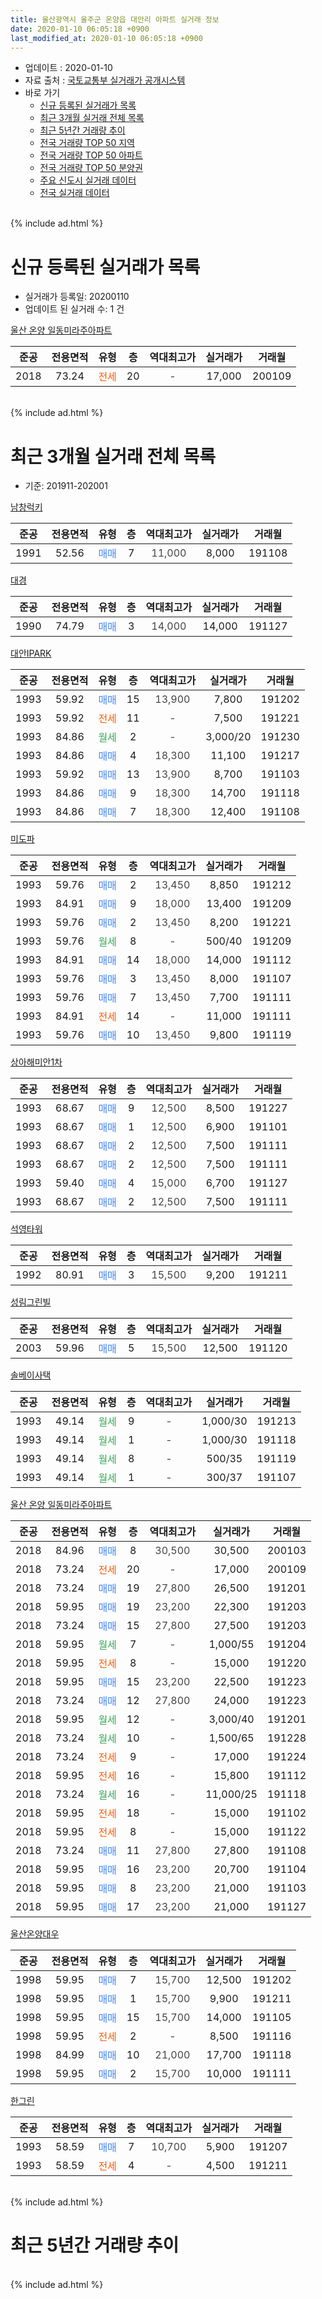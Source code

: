 ```yaml
---
title: 울산광역시 울주군 온양읍 대안리 아파트 실거래 정보
date: 2020-01-10 06:05:18 +0900
last_modified_at: 2020-01-10 06:05:18 +0900
---
```


* 업데이트 : 2020-01-10
* 자료 출처 : [국토교통부 실거래가 공개시스템](http://rt.molit.go.kr)
* 바로 가기
    * [신규 등록된 실거래가 목록](#신규-등록된-실거래가-목록)
    * [최근 3개월 실거래 전체 목록](#최근-3개월-실거래-전체-목록)
    * [최근 5년간 거래량 추이](#최근-5년간-거래량-추이)
    * [전국 거래량 TOP 50 지역](https://inasie.github.io/apt-trade-info/최근-3개월-전국에서-가장-거래가-많이-발생한-지역)
    * [전국 거래량 TOP 50 아파트](https://inasie.github.io/apt-trade-info/최근-3개월-전국에서-가장-거래가-많이-발생한-아파트)
    * [전국 거래량 TOP 50 분양권](https://inasie.github.io/apt-trade-info/최근-3개월-전국에서-가장-거래가-많이-발생한-분양권)
    * [주요 신도시 실거래 데이터](https://inasie.github.io/apt-trade-info/주요-신도시)
    * [전국 실거래 데이터](https://inasie.github.io/apt-trade-info/전국)
<br>
{% include ad.html %}
<br>

# 신규 등록된 실거래가 목록
* 실거래가 등록일: 20200110
* 업데이트 된 실거래 수: 1 건


[울산 온양 일동미라주아파트](https://search.naver.com/search.naver?query=%EC%9A%B8%EC%82%B0%EA%B4%91%EC%97%AD%EC%8B%9C+%EC%9A%B8%EC%A3%BC%EA%B5%B0+%EC%98%A8%EC%96%91%EC%9D%8D+%EB%8C%80%EC%95%88%EB%A6%AC+%EC%9A%B8%EC%82%B0+%EC%98%A8%EC%96%91+%EC%9D%BC%EB%8F%99%EB%AF%B8%EB%9D%BC%EC%A3%BC%EC%95%84%ED%8C%8C%ED%8A%B8)

|준공|전용면적|유형|층|역대최고가|실거래가|거래월|
|:---:|:---:|:---:|:---:|:---:|:---:|:---:|
|2018|73.24|<span style="color:#ff5a00">전세</span>|20|<span style="color:#444444">-</span>|17,000|200109|


<br>
{% include ad.html %}
<br>

# 최근 3개월 실거래 전체 목록
* 기준: 201911-202001


[남창럭키](https://search.naver.com/search.naver?query=%EC%9A%B8%EC%82%B0%EA%B4%91%EC%97%AD%EC%8B%9C+%EC%9A%B8%EC%A3%BC%EA%B5%B0+%EC%98%A8%EC%96%91%EC%9D%8D+%EB%8C%80%EC%95%88%EB%A6%AC+%EB%82%A8%EC%B0%BD%EB%9F%AD%ED%82%A4)

|준공|전용면적|유형|층|역대최고가|실거래가|거래월|
|:---:|:---:|:---:|:---:|:---:|:---:|:---:|
|1991|52.56|<span style="color:#4285f3">매매</span>|7|<span style="color:#444444">11,000</span>|8,000|191108|

[대경](https://search.naver.com/search.naver?query=%EC%9A%B8%EC%82%B0%EA%B4%91%EC%97%AD%EC%8B%9C+%EC%9A%B8%EC%A3%BC%EA%B5%B0+%EC%98%A8%EC%96%91%EC%9D%8D+%EB%8C%80%EC%95%88%EB%A6%AC+%EB%8C%80%EA%B2%BD)

|준공|전용면적|유형|층|역대최고가|실거래가|거래월|
|:---:|:---:|:---:|:---:|:---:|:---:|:---:|
|1990|74.79|<span style="color:#4285f3">매매</span>|3|<span style="color:#444444">14,000</span>|14,000|191127|

[대안IPARK](https://search.naver.com/search.naver?query=%EC%9A%B8%EC%82%B0%EA%B4%91%EC%97%AD%EC%8B%9C+%EC%9A%B8%EC%A3%BC%EA%B5%B0+%EC%98%A8%EC%96%91%EC%9D%8D+%EB%8C%80%EC%95%88%EB%A6%AC+%EB%8C%80%EC%95%88IPARK)

|준공|전용면적|유형|층|역대최고가|실거래가|거래월|
|:---:|:---:|:---:|:---:|:---:|:---:|:---:|
|1993|59.92|<span style="color:#4285f3">매매</span>|15|<span style="color:#444444">13,900</span>|7,800|191202|
|1993|59.92|<span style="color:#ff5a00">전세</span>|11|<span style="color:#444444">-</span>|7,500|191221|
|1993|84.86|<span style="color:#34a853">월세</span>|2|<span style="color:#444444">-</span>|3,000/20|191230|
|1993|84.86|<span style="color:#4285f3">매매</span>|4|<span style="color:#444444">18,300</span>|11,100|191217|
|1993|59.92|<span style="color:#4285f3">매매</span>|13|<span style="color:#444444">13,900</span>|8,700|191103|
|1993|84.86|<span style="color:#4285f3">매매</span>|9|<span style="color:#444444">18,300</span>|14,700|191118|
|1993|84.86|<span style="color:#4285f3">매매</span>|7|<span style="color:#444444">18,300</span>|12,400|191108|

[미도파](https://search.naver.com/search.naver?query=%EC%9A%B8%EC%82%B0%EA%B4%91%EC%97%AD%EC%8B%9C+%EC%9A%B8%EC%A3%BC%EA%B5%B0+%EC%98%A8%EC%96%91%EC%9D%8D+%EB%8C%80%EC%95%88%EB%A6%AC+%EB%AF%B8%EB%8F%84%ED%8C%8C)

|준공|전용면적|유형|층|역대최고가|실거래가|거래월|
|:---:|:---:|:---:|:---:|:---:|:---:|:---:|
|1993|59.76|<span style="color:#4285f3">매매</span>|2|<span style="color:#444444">13,450</span>|8,850|191212|
|1993|84.91|<span style="color:#4285f3">매매</span>|9|<span style="color:#444444">18,000</span>|13,400|191209|
|1993|59.76|<span style="color:#4285f3">매매</span>|2|<span style="color:#444444">13,450</span>|8,200|191221|
|1993|59.76|<span style="color:#34a853">월세</span>|8|<span style="color:#444444">-</span>|500/40|191209|
|1993|84.91|<span style="color:#4285f3">매매</span>|14|<span style="color:#444444">18,000</span>|14,000|191112|
|1993|59.76|<span style="color:#4285f3">매매</span>|3|<span style="color:#444444">13,450</span>|8,000|191107|
|1993|59.76|<span style="color:#4285f3">매매</span>|7|<span style="color:#444444">13,450</span>|7,700|191111|
|1993|84.91|<span style="color:#ff5a00">전세</span>|14|<span style="color:#444444">-</span>|11,000|191111|
|1993|59.76|<span style="color:#4285f3">매매</span>|10|<span style="color:#444444">13,450</span>|9,800|191119|

[상아해미안1차](https://search.naver.com/search.naver?query=%EC%9A%B8%EC%82%B0%EA%B4%91%EC%97%AD%EC%8B%9C+%EC%9A%B8%EC%A3%BC%EA%B5%B0+%EC%98%A8%EC%96%91%EC%9D%8D+%EB%8C%80%EC%95%88%EB%A6%AC+%EC%83%81%EC%95%84%ED%95%B4%EB%AF%B8%EC%95%881%EC%B0%A8)

|준공|전용면적|유형|층|역대최고가|실거래가|거래월|
|:---:|:---:|:---:|:---:|:---:|:---:|:---:|
|1993|68.67|<span style="color:#4285f3">매매</span>|9|<span style="color:#444444">12,500</span>|8,500|191227|
|1993|68.67|<span style="color:#4285f3">매매</span>|1|<span style="color:#444444">12,500</span>|6,900|191101|
|1993|68.67|<span style="color:#4285f3">매매</span>|2|<span style="color:#444444">12,500</span>|7,500|191111|
|1993|68.67|<span style="color:#4285f3">매매</span>|2|<span style="color:#444444">12,500</span>|7,500|191111|
|1993|59.40|<span style="color:#4285f3">매매</span>|4|<span style="color:#444444">15,000</span>|6,700|191127|
|1993|68.67|<span style="color:#4285f3">매매</span>|2|<span style="color:#444444">12,500</span>|7,500|191111|

[석영타워](https://search.naver.com/search.naver?query=%EC%9A%B8%EC%82%B0%EA%B4%91%EC%97%AD%EC%8B%9C+%EC%9A%B8%EC%A3%BC%EA%B5%B0+%EC%98%A8%EC%96%91%EC%9D%8D+%EB%8C%80%EC%95%88%EB%A6%AC+%EC%84%9D%EC%98%81%ED%83%80%EC%9B%8C)

|준공|전용면적|유형|층|역대최고가|실거래가|거래월|
|:---:|:---:|:---:|:---:|:---:|:---:|:---:|
|1992|80.91|<span style="color:#4285f3">매매</span>|3|<span style="color:#444444">15,500</span>|9,200|191211|

[성림그린빌](https://search.naver.com/search.naver?query=%EC%9A%B8%EC%82%B0%EA%B4%91%EC%97%AD%EC%8B%9C+%EC%9A%B8%EC%A3%BC%EA%B5%B0+%EC%98%A8%EC%96%91%EC%9D%8D+%EB%8C%80%EC%95%88%EB%A6%AC+%EC%84%B1%EB%A6%BC%EA%B7%B8%EB%A6%B0%EB%B9%8C)

|준공|전용면적|유형|층|역대최고가|실거래가|거래월|
|:---:|:---:|:---:|:---:|:---:|:---:|:---:|
|2003|59.96|<span style="color:#4285f3">매매</span>|5|<span style="color:#444444">15,500</span>|12,500|191120|

[솔베이사택](https://search.naver.com/search.naver?query=%EC%9A%B8%EC%82%B0%EA%B4%91%EC%97%AD%EC%8B%9C+%EC%9A%B8%EC%A3%BC%EA%B5%B0+%EC%98%A8%EC%96%91%EC%9D%8D+%EB%8C%80%EC%95%88%EB%A6%AC+%EC%86%94%EB%B2%A0%EC%9D%B4%EC%82%AC%ED%83%9D)

|준공|전용면적|유형|층|역대최고가|실거래가|거래월|
|:---:|:---:|:---:|:---:|:---:|:---:|:---:|
|1993|49.14|<span style="color:#34a853">월세</span>|9|<span style="color:#444444">-</span>|1,000/30|191213|
|1993|49.14|<span style="color:#34a853">월세</span>|1|<span style="color:#444444">-</span>|1,000/30|191118|
|1993|49.14|<span style="color:#34a853">월세</span>|8|<span style="color:#444444">-</span>|500/35|191119|
|1993|49.14|<span style="color:#34a853">월세</span>|1|<span style="color:#444444">-</span>|300/37|191107|

[울산 온양 일동미라주아파트](https://search.naver.com/search.naver?query=%EC%9A%B8%EC%82%B0%EA%B4%91%EC%97%AD%EC%8B%9C+%EC%9A%B8%EC%A3%BC%EA%B5%B0+%EC%98%A8%EC%96%91%EC%9D%8D+%EB%8C%80%EC%95%88%EB%A6%AC+%EC%9A%B8%EC%82%B0+%EC%98%A8%EC%96%91+%EC%9D%BC%EB%8F%99%EB%AF%B8%EB%9D%BC%EC%A3%BC%EC%95%84%ED%8C%8C%ED%8A%B8)

|준공|전용면적|유형|층|역대최고가|실거래가|거래월|
|:---:|:---:|:---:|:---:|:---:|:---:|:---:|
|2018|84.96|<span style="color:#4285f3">매매</span>|8|<span style="color:#444444">30,500</span>|30,500|200103|
|2018|73.24|<span style="color:#ff5a00">전세</span>|20|<span style="color:#444444">-</span>|17,000|200109|
|2018|73.24|<span style="color:#4285f3">매매</span>|19|<span style="color:#444444">27,800</span>|26,500|191201|
|2018|59.95|<span style="color:#4285f3">매매</span>|19|<span style="color:#444444">23,200</span>|22,300|191203|
|2018|73.24|<span style="color:#4285f3">매매</span>|15|<span style="color:#444444">27,800</span>|27,500|191203|
|2018|59.95|<span style="color:#34a853">월세</span>|7|<span style="color:#444444">-</span>|1,000/55|191204|
|2018|59.95|<span style="color:#ff5a00">전세</span>|8|<span style="color:#444444">-</span>|15,000|191220|
|2018|59.95|<span style="color:#4285f3">매매</span>|15|<span style="color:#444444">23,200</span>|22,500|191223|
|2018|73.24|<span style="color:#4285f3">매매</span>|12|<span style="color:#444444">27,800</span>|24,000|191223|
|2018|59.95|<span style="color:#34a853">월세</span>|12|<span style="color:#444444">-</span>|3,000/40|191201|
|2018|73.24|<span style="color:#34a853">월세</span>|10|<span style="color:#444444">-</span>|1,500/65|191228|
|2018|73.24|<span style="color:#ff5a00">전세</span>|9|<span style="color:#444444">-</span>|17,000|191224|
|2018|59.95|<span style="color:#ff5a00">전세</span>|16|<span style="color:#444444">-</span>|15,800|191112|
|2018|73.24|<span style="color:#34a853">월세</span>|16|<span style="color:#444444">-</span>|11,000/25|191118|
|2018|59.95|<span style="color:#ff5a00">전세</span>|18|<span style="color:#444444">-</span>|15,000|191102|
|2018|59.95|<span style="color:#ff5a00">전세</span>|8|<span style="color:#444444">-</span>|15,000|191122|
|2018|73.24|<span style="color:#4285f3">매매</span>|11|<span style="color:#444444">27,800</span>|27,800|191108|
|2018|59.95|<span style="color:#4285f3">매매</span>|16|<span style="color:#444444">23,200</span>|20,700|191104|
|2018|59.95|<span style="color:#4285f3">매매</span>|8|<span style="color:#444444">23,200</span>|21,000|191103|
|2018|59.95|<span style="color:#4285f3">매매</span>|17|<span style="color:#444444">23,200</span>|21,000|191127|


<script async src="//pagead2.googlesyndication.com/pagead/js/adsbygoogle.js"></script>
<!-- 기본 -->
<ins class="adsbygoogle"
     style="display:block"
     data-ad-client="ca-pub-2446590836940007"
     data-ad-slot="1659523306"
     data-ad-format="auto"
     data-full-width-responsive="true"></ins>
<script>
(adsbygoogle = window.adsbygoogle || []).push({});
</script>


[울산온양대우](https://search.naver.com/search.naver?query=%EC%9A%B8%EC%82%B0%EA%B4%91%EC%97%AD%EC%8B%9C+%EC%9A%B8%EC%A3%BC%EA%B5%B0+%EC%98%A8%EC%96%91%EC%9D%8D+%EB%8C%80%EC%95%88%EB%A6%AC+%EC%9A%B8%EC%82%B0%EC%98%A8%EC%96%91%EB%8C%80%EC%9A%B0)

|준공|전용면적|유형|층|역대최고가|실거래가|거래월|
|:---:|:---:|:---:|:---:|:---:|:---:|:---:|
|1998|59.95|<span style="color:#4285f3">매매</span>|7|<span style="color:#444444">15,700</span>|12,500|191202|
|1998|59.95|<span style="color:#4285f3">매매</span>|1|<span style="color:#444444">15,700</span>|9,900|191211|
|1998|59.95|<span style="color:#4285f3">매매</span>|15|<span style="color:#444444">15,700</span>|14,000|191105|
|1998|59.95|<span style="color:#ff5a00">전세</span>|2|<span style="color:#444444">-</span>|8,500|191116|
|1998|84.99|<span style="color:#4285f3">매매</span>|10|<span style="color:#444444">21,000</span>|17,700|191118|
|1998|59.95|<span style="color:#4285f3">매매</span>|2|<span style="color:#444444">15,700</span>|10,000|191111|

[한그린](https://search.naver.com/search.naver?query=%EC%9A%B8%EC%82%B0%EA%B4%91%EC%97%AD%EC%8B%9C+%EC%9A%B8%EC%A3%BC%EA%B5%B0+%EC%98%A8%EC%96%91%EC%9D%8D+%EB%8C%80%EC%95%88%EB%A6%AC+%ED%95%9C%EA%B7%B8%EB%A6%B0)

|준공|전용면적|유형|층|역대최고가|실거래가|거래월|
|:---:|:---:|:---:|:---:|:---:|:---:|:---:|
|1993|58.59|<span style="color:#4285f3">매매</span>|7|<span style="color:#444444">10,700</span>|5,900|191207|
|1993|58.59|<span style="color:#ff5a00">전세</span>|4|<span style="color:#444444">-</span>|4,500|191211|


<br>
{% include ad.html %}
<br>

# 최근 5년간 거래량 추이


<div style="width:100%;">
    <canvas id="deal_progress" height="200"></canvas>
</div>

<script>
new Chart(document.getElementById("deal_progress"), {
    type: 'line',
    data: {
        labels: ['201501','201502','201503','201504','201505','201506','201507','201508','201509','201510','201511','201512','201601','201602','201603','201604','201605','201606','201607','201608','201609','201610','201611','201612','201701','201702','201703','201704','201705','201706','201707','201708','201709','201710','201711','201712','201801','201802','201803','201804','201805','201806','201807','201808','201809','201810','201811','201812','201901','201902','201903','201904','201905','201906','201907','201908','201909','201910','201911','201912','202001'],
        datasets: [{
            label: '매매',
            pointRadius: 1,
            data: [31, 14, 31, 22, 27, 34, 34, 27, 28, 25, 34, 25, 15, 12, 32, 22, 16, 22, 20, 20, 16, 19, 20, 13, 10, 17, 24, 14, 12, 27, 20, 23, 31, 16, 16, 17, 38, 33, 43, 27, 24, 20, 14, 19, 23, 16, 26, 14, 20, 11, 17, 19, 13, 12, 15, 12, 13, 21, 22, 15, 1],
            borderColor: "rgba(255, 201, 14, 1)",
            backgroundColor: "rgba(255, 201, 14, 0.5)",
            fill: false,
            lineTension: 0
        },{
            label: '전월세',
            pointRadius: 1,
            data: [9, 8, 11, 5, 7, 6, 11, 3, 7, 13, 17, 9, 13, 10, 8, 10, 15, 12, 10, 7, 10, 7, 1, 9, 9, 8, 7, 10, 5, 10, 7, 11, 7, 9, 10, 10, 22, 28, 43, 31, 32, 24, 19, 25, 14, 17, 10, 10, 9, 9, 14, 8, 12, 12, 8, 9, 9, 7, 9, 10, 1],
            borderColor: "rgba(0, 141, 185, 1)",
            backgroundColor: "rgba(0, 141, 185, 0.5)",
            fill: false,
            lineTension: 0
        }
        ]
    },
    options: {
        responsive: true,
        title: {
            display: false
        },
        tooltips: {
            mode: 'index',
            intersect: false
        },
        hover: {
            mode: 'nearest',
            intersect: true
        },
        scales: {
            xAxes: [{
                display: true,
                scaleLabel: {
                    display: true,
                    labelString: '년/월'
                }
            }],
            yAxes: [{
                display: true,
                ticks: {
                    suggestedMin: 0,
                },
                scaleLabel: {
                    display: true,
                    labelString: '실거래 수'
                }
            }]
        }
    }
});

</script>


<br>
{% include ad.html %}
<br>

